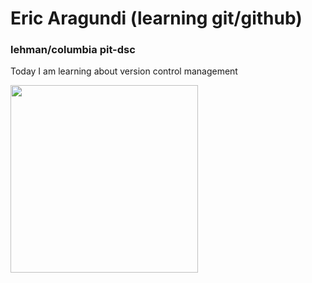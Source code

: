 <h1>Eric Aragundi (learning git/github)</h1>
<h3>lehman/columbia pit-dsc</h3>
<p> Today I am learning about version control management</p>
<img src="./blow-mind-mind-blown.gif" width="300" height="300"/>
